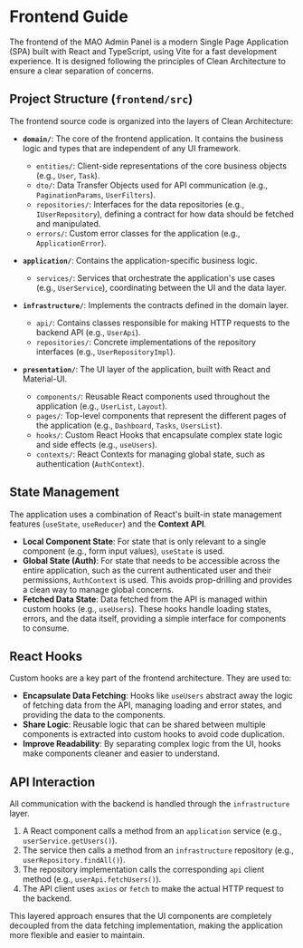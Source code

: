 # Frontend Guide

The frontend of the MAO Admin Panel is a modern Single Page Application (SPA) built with React and TypeScript, using Vite for a fast development experience. It is designed following the principles of Clean Architecture to ensure a clear separation of concerns.

## Project Structure (`frontend/src`)

The frontend source code is organized into the layers of Clean Architecture:

- **`domain/`**: The core of the frontend application. It contains the business logic and types that are independent of any UI framework.

  - `entities/`: Client-side representations of the core business objects (e.g., `User`, `Task`).
  - `dto/`: Data Transfer Objects used for API communication (e.g., `PaginationParams`, `UserFilters`).
  - `repositories/`: Interfaces for the data repositories (e.g., `IUserRepository`), defining a contract for how data should be fetched and manipulated.
  - `errors/`: Custom error classes for the application (e.g., `ApplicationError`).

- **`application/`**: Contains the application-specific business logic.

  - `services/`: Services that orchestrate the application's use cases (e.g., `UserService`), coordinating between the UI and the data layer.

- **`infrastructure/`**: Implements the contracts defined in the domain layer.

  - `api/`: Contains classes responsible for making HTTP requests to the backend API (e.g., `UserApi`).
  - `repositories/`: Concrete implementations of the repository interfaces (e.g., `UserRepositoryImpl`).

- **`presentation/`**: The UI layer of the application, built with React and Material-UI.
  - `components/`: Reusable React components used throughout the application (e.g., `UserList`, `Layout`).
  - `pages/`: Top-level components that represent the different pages of the application (e.g., `Dashboard`, `Tasks`, `UsersList`).
  - `hooks/`: Custom React Hooks that encapsulate complex state logic and side effects (e.g., `useUsers`).
  - `contexts/`: React Contexts for managing global state, such as authentication (`AuthContext`).

## State Management

The application uses a combination of React's built-in state management features (`useState`, `useReducer`) and the **Context API**.

- **Local Component State**: For state that is only relevant to a single component (e.g., form input values), `useState` is used.
- **Global State (Auth)**: For state that needs to be accessible across the entire application, such as the current authenticated user and their permissions, `AuthContext` is used. This avoids prop-drilling and provides a clean way to manage global concerns.
- **Fetched Data State**: Data fetched from the API is managed within custom hooks (e.g., `useUsers`). These hooks handle loading states, errors, and the data itself, providing a simple interface for components to consume.

## React Hooks

Custom hooks are a key part of the frontend architecture. They are used to:

- **Encapsulate Data Fetching**: Hooks like `useUsers` abstract away the logic of fetching data from the API, managing loading and error states, and providing the data to the components.
- **Share Logic**: Reusable logic that can be shared between multiple components is extracted into custom hooks to avoid code duplication.
- **Improve Readability**: By separating complex logic from the UI, hooks make components cleaner and easier to understand.

## API Interaction

All communication with the backend is handled through the `infrastructure` layer.

1.  A React component calls a method from an `application` service (e.g., `userService.getUsers()`).
2.  The service then calls a method from an `infrastructure` repository (e.g., `userRepository.findAll()`).
3.  The repository implementation calls the corresponding `api` client method (e.g., `userApi.fetchUsers()`).
4.  The API client uses `axios` or `fetch` to make the actual HTTP request to the backend.

This layered approach ensures that the UI components are completely decoupled from the data fetching implementation, making the application more flexible and easier to maintain.
